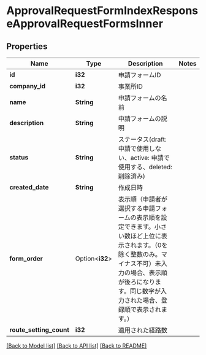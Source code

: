 # ApprovalRequestFormIndexResponseApprovalRequestFormsInner

## Properties

Name | Type | Description | Notes
------------ | ------------- | ------------- | -------------
**id** | **i32** | 申請フォームID | 
**company_id** | **i32** | 事業所ID | 
**name** | **String** | 申請フォームの名前 | 
**description** | **String** | 申請フォームの説明 | 
**status** | **String** | ステータス(draft: 申請で使用しない、active: 申請で使用する、deleted: 削除済み) | 
**created_date** | **String** | 作成日時 | 
**form_order** | Option<**i32**> | 表示順（申請者が選択する申請フォームの表示順を設定できます。小さい数ほど上位に表示されます。（0を除く整数のみ。マイナス不可）未入力の場合、表示順が後ろになります。同じ数字が入力された場合、登録順で表示されます。） | 
**route_setting_count** | **i32** | 適用された経路数 | 

[[Back to Model list]](../README.md#documentation-for-models) [[Back to API list]](../README.md#documentation-for-api-endpoints) [[Back to README]](../README.md)


